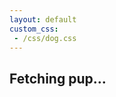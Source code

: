 ```yaml
---
layout: default
custom_css:
 - /css/dog.css
---
```

<div id='target' class="container">
    <h2 id='loading' class='text-center'>Fetching pup...</h2>
    <h2 id='fail' class='text-center' style='display: none;'>Couldn't fetch pup!</h2>
</div><!-- /.container -->

<script>

function fail() {
  $('#fail').show();
}

const params = new URLSearchParams(window.location.search);
const id = params.get('id');
if (!id) {
  fail();
}

const client_id = 'MPK3ETCiXDCUNQY4rVSGEfQFssitKMUxDn9ecWiIdbZJ9MQUWE';
const client_secret = 'JUZJIYvmUwvjxh6lDF9KZfZRyF7gsVwWs22TkVGJ';
const post_data = `grant_type=client_credentials&client_id=${client_id}&client_secret=${client_secret}`;
$.post('https://api.petfinder.com/v2/oauth2/token', post_data)
  .then(function(tokenResponse) {
    return $.ajax({
      url: `https://api.petfinder.com/v2/animals/${id}`,
      dataType: 'json',
      headers: {
        'Authorization': `Bearer ${tokenResponse.access_token}`,
      },
    });
  })
  .done(function(data) {
    const pet = data.animal;
    const pics = pet.photos.map(photo => photo.full);
    const available = pet.status === 'adoptable';
    const title = available ? `Meet ${pet.name}` : `${pet.name} is adopted!`;
    const adoptButton = available ? `
            <div class="clearfix">
              <p class="pull-right"><a class="btn btn-success" href="/adopt/">Adopt ${pet.name}</a></p>
            </div>` : '';

    let carousel = `
          <div id='carousel-dog' class='carousel slide'>
            <div class='carousel-inner'>
    `;

    let first = true;
    for (const pic of pics) {
      const activeClass = first ? 'active' : '';
      first = false;
      carousel += `
                <div class="item ${activeClass}">
                  <img src='${pic}' alt='' style='object-fit: cover;'/>
                </div>`;
    }
    carousel += `
            </div>
          </div>
          <div class="thumbs clearfix">
          `;
    let index = 0;
    for (const pic of pics) {
      const activeClass = index === 0 ? 'active' : '';
      carousel += `
              <div data-target='#carousel-dog' data-slide-to='${index}' class="item ${activeClass}"><a href=#"><img class="thumb img-thumbnail" src='${pic}' alt='' /></a></div>
      `;
      index++;
    }

    carousel += `
          </div>
    `;


    const template = `
      <h1>${title}</h1>
      <div class="row">
        <div id='carousel' class="col-lg-5">
          <!-- carousel -->
        </div>
        <div class="col-lg-7">
          <p>${pet.description}</p>
          <br />
            <div class="clearfix">
              <p class="pull-right"><a class="btn btn-info" href="https://www.petfinder.com/petdetail/${pet.id}" target="_blank">See ${pet.name} on Petfinder</a></p>
            </div>
            ${adoptButton}
          <br />
          <div class="alert alert-info">
            <p>All K9 4 KEEPS dogs are up to date on all vaccinations and are spayed/neutered, heartworm tested and microchipped by the time an adoption is finalized. (Puppies may not have their entire set of shots.)</p>
          </div>
        </div>
      </div>
    `;
    $(template).appendTo($('#target'));
    $(carousel).appendTo($('#carousel'));
	})
  .fail(() => { fail(); })
  .always(() => { $('#loading').hide(); });

</script>

